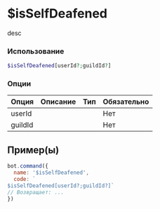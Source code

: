 # $isSelfDeafened
desc
### Использование
```php
$isSelfDeafened[userId?;guildId?]
```

### Опции

| Опция | Описание | Тип | Обязательно |
|--------|-------------|------|----------|
| userId |  |  | Нет | 
| guildId |  |  | Нет | 
## Пример(ы)

```javascript
bot.command({
  name: '$isSelfDeafened',
  code: `
$isSelfDeafened[userId?;guildId?]`
// Возвращает: ...
})
```